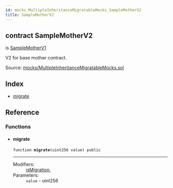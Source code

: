 ```yaml
---
id: mocks_MultipleInheritanceMigratableMocks_SampleMotherV2
title: SampleMotherV2
---
```


<div class="contract-doc"><div class="contract"><h2 class="contract-header"><span class="contract-kind">contract</span> SampleMotherV2</h2><p class="base-contracts"><span>is</span> <a href="mocks_MultipleInheritanceMigratableMocks_SampleMotherV1.html">SampleMotherV1</a></p><p class="description">V2 for base mother contract.</p><div class="source">Source: <a href="git+https://github.com/zeppelinos/zos-lib/blob/v0.1.12/contracts/mocks/MultipleInheritanceMigratableMocks.sol" target="_blank">mocks/MultipleInheritanceMigratableMocks.sol</a></div></div><div class="index"><h2>Index</h2><ul><li><a href="mocks_MultipleInheritanceMigratableMocks_SampleMotherV2.html#migrate">migrate</a></li></ul></div><div class="reference"><h2>Reference</h2><div class="functions"><h3>Functions</h3><ul><li><div class="item function"><span id="migrate" class="anchor-marker"></span><h4 class="name">migrate</h4><div class="body"><code class="signature">function <strong>migrate</strong><span>(uint256 value) </span><span>public </span></code><hr/><dl><dt><span class="label-modifiers">Modifiers:</span></dt><dd><a href="migrations_Migratable.html#isMigration">isMigration </a></dd><dt><span class="label-parameters">Parameters:</span></dt><dd><div><code>value</code> - uint256</div></dd></dl></div></div></li></ul></div></div></div>
